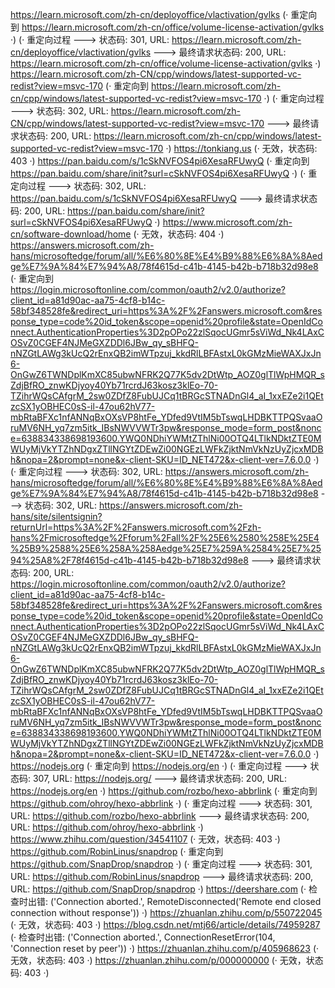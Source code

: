 https://learn.microsoft.com/zh-cn/deployoffice/vlactivation/gvlks (· 重定向到 https://learn.microsoft.com/zh-cn/office/volume-license-activation/gvlks ·)
(· 重定向过程 ---> 状态码: 301, URL: https://learn.microsoft.com/zh-cn/deployoffice/vlactivation/gvlks ---> 最终请求状态码: 200, URL: https://learn.microsoft.com/zh-cn/office/volume-license-activation/gvlks ·)
https://learn.microsoft.com/zh-CN/cpp/windows/latest-supported-vc-redist?view=msvc-170 (· 重定向到 https://learn.microsoft.com/zh-cn/cpp/windows/latest-supported-vc-redist?view=msvc-170 ·)
(· 重定向过程 ---> 状态码: 302, URL: https://learn.microsoft.com/zh-CN/cpp/windows/latest-supported-vc-redist?view=msvc-170 ---> 最终请求状态码: 200, URL: https://learn.microsoft.com/zh-cn/cpp/windows/latest-supported-vc-redist?view=msvc-170 ·)
https://tonkiang.us (· 无效，状态码: 403 ·)
https://pan.baidu.com/s/1cSkNVFOS4pi6XesaRFUwyQ (· 重定向到 https://pan.baidu.com/share/init?surl=cSkNVFOS4pi6XesaRFUwyQ ·)
(· 重定向过程 ---> 状态码: 302, URL: https://pan.baidu.com/s/1cSkNVFOS4pi6XesaRFUwyQ ---> 最终请求状态码: 200, URL: https://pan.baidu.com/share/init?surl=cSkNVFOS4pi6XesaRFUwyQ ·)
https://www.microsoft.com/zh-cn/software-download/home (· 无效，状态码: 404 ·)
https://answers.microsoft.com/zh-hans/microsoftedge/forum/all/%E6%80%8E%E4%B9%88%E6%8A%8Aedge%E7%9A%84%E7%94%A8/78f4615d-c41b-4145-b42b-b718b32d98e8 (· 重定向到 https://login.microsoftonline.com/common/oauth2/v2.0/authorize?client_id=a81d90ac-aa75-4cf8-b14c-58bf348528fe&redirect_uri=https%3A%2F%2Fanswers.microsoft.com&response_type=code%20id_token&scope=openid%20profile&state=OpenIdConnect.AuthenticationProperties%3D2pOPo22zlSqocUGmr5sViWd_Nk4LAxCOSvZ0CGEF4NJMeGXZDDl6JBw_qy_sBHFQ-nNZGtLAWg3kUcQ2rEnxQB2imWTpzuj_kkdRlLBFAstxL0kGMzMieWAXJxJn6-OnGwZ6TWNDplKmXC85ubwNFRK2Q77K5dv2DtWtp_AOZ0glTlWpHMQR_sZdjBfRO_znwKDjyoy40Yb71rcrdJ63kosz3klEo-70-TZihrWQsCAfgrM_2sw0ZDfZ8FubUJCq1tBRGcSTNADnGl4_aI_1xxEZe2i1QEtzcSX1yOBHEC0sS-il-47ou62hV77-mbRtaBFXc1nfANNqBxOXsVP8htFe_YDfed9VtIM5bTswqLHDBKTTPQSvaaOruMV6NH_yq7zm5itk_IBsNWVVWTr3pw&response_mode=form_post&nonce=638834338698193600.YWQ0NDhiYWMtZThlNi00OTQ4LTlkNDktZTE0MWUyMjVkYTZhNDgxZTllNGYtZDEwZi00NGEzLWFkZjktNmVkNzUyZjcxMDBh&nopa=2&prompt=none&x-client-SKU=ID_NET472&x-client-ver=7.6.0.0 ·)
(· 重定向过程 ---> 状态码: 302, URL: https://answers.microsoft.com/zh-hans/microsoftedge/forum/all/%E6%80%8E%E4%B9%88%E6%8A%8Aedge%E7%9A%84%E7%94%A8/78f4615d-c41b-4145-b42b-b718b32d98e8 ---> 状态码: 302, URL: https://answers.microsoft.com/zh-hans/site/silentsignin?returnUrl=https%3A%2F%2Fanswers.microsoft.com%2Fzh-hans%2Fmicrosoftedge%2Fforum%2Fall%2F%25E6%2580%258E%25E4%25B9%2588%25E6%258A%258Aedge%25E7%259A%2584%25E7%2594%25A8%2F78f4615d-c41b-4145-b42b-b718b32d98e8 ---> 最终请求状态码: 200, URL: https://login.microsoftonline.com/common/oauth2/v2.0/authorize?client_id=a81d90ac-aa75-4cf8-b14c-58bf348528fe&redirect_uri=https%3A%2F%2Fanswers.microsoft.com&response_type=code%20id_token&scope=openid%20profile&state=OpenIdConnect.AuthenticationProperties%3D2pOPo22zlSqocUGmr5sViWd_Nk4LAxCOSvZ0CGEF4NJMeGXZDDl6JBw_qy_sBHFQ-nNZGtLAWg3kUcQ2rEnxQB2imWTpzuj_kkdRlLBFAstxL0kGMzMieWAXJxJn6-OnGwZ6TWNDplKmXC85ubwNFRK2Q77K5dv2DtWtp_AOZ0glTlWpHMQR_sZdjBfRO_znwKDjyoy40Yb71rcrdJ63kosz3klEo-70-TZihrWQsCAfgrM_2sw0ZDfZ8FubUJCq1tBRGcSTNADnGl4_aI_1xxEZe2i1QEtzcSX1yOBHEC0sS-il-47ou62hV77-mbRtaBFXc1nfANNqBxOXsVP8htFe_YDfed9VtIM5bTswqLHDBKTTPQSvaaOruMV6NH_yq7zm5itk_IBsNWVVWTr3pw&response_mode=form_post&nonce=638834338698193600.YWQ0NDhiYWMtZThlNi00OTQ4LTlkNDktZTE0MWUyMjVkYTZhNDgxZTllNGYtZDEwZi00NGEzLWFkZjktNmVkNzUyZjcxMDBh&nopa=2&prompt=none&x-client-SKU=ID_NET472&x-client-ver=7.6.0.0 ·)
https://nodejs.org (· 重定向到 https://nodejs.org/en ·)
(· 重定向过程 ---> 状态码: 307, URL: https://nodejs.org/ ---> 最终请求状态码: 200, URL: https://nodejs.org/en ·)
https://github.com/rozbo/hexo-abbrlink (· 重定向到 https://github.com/ohroy/hexo-abbrlink ·)
(· 重定向过程 ---> 状态码: 301, URL: https://github.com/rozbo/hexo-abbrlink ---> 最终请求状态码: 200, URL: https://github.com/ohroy/hexo-abbrlink ·)
https://www.zhihu.com/question/34541107 (· 无效，状态码: 403 ·)
https://github.com/RobinLinus/snapdrop (· 重定向到 https://github.com/SnapDrop/snapdrop ·)
(· 重定向过程 ---> 状态码: 301, URL: https://github.com/RobinLinus/snapdrop ---> 最终请求状态码: 200, URL: https://github.com/SnapDrop/snapdrop ·)
https://deershare.com (· 检查时出错: ('Connection aborted.', RemoteDisconnected('Remote end closed connection without response')) ·)
https://zhuanlan.zhihu.com/p/550722045 (· 无效，状态码: 403 ·)
https://blog.csdn.net/mtj66/article/details/74959287 (· 检查时出错: ('Connection aborted.', ConnectionResetError(104, 'Connection reset by peer')) ·)
https://zhuanlan.zhihu.com/p/405968623 (· 无效，状态码: 403 ·)
https://zhuanlan.zhihu.com/p/000000000 (· 无效，状态码: 403 ·)
